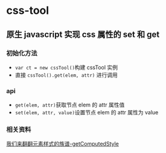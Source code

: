 # css-tool

## 原生 javascript 实现 css 属性的 set 和 get

### 初始化方法
- `var ct = new cssTool()`构建 cssTool 实例
- 直接 `cssTool().get(elem, attr)` 进行调用

### api
- `get(elem, attr)`获取节点 elem 的 attr 属性值
- `set(elem, attr, value)`设置节点 elem 的 attr 属性为 value

### 相关资料
[我们来翻翻元素样式的族谱-getComputedStyle](https://xdlrt.github.io/2017/01/30/2017-01-30/)
